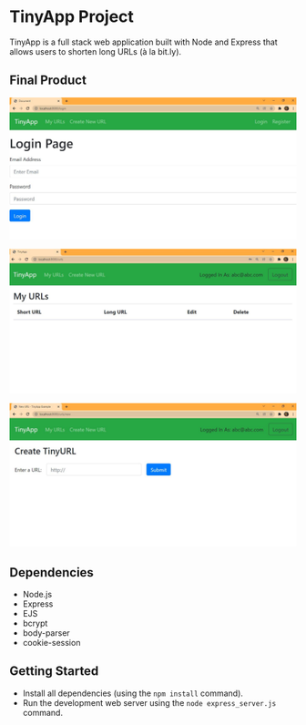 # TinyApp Project

TinyApp is a full stack web application built with Node and Express that allows users to shorten long URLs (à la bit.ly).

## Final Product

!["screenshot login page"](https://github.com/satya-sindhu/tinyapp/blob/master/docs/login-page.JPG?raw=true)

!["screenshot urls page"](https://github.com/satya-sindhu/tinyapp/blob/master/docs/urls-page.JPG?raw=true)

!["screenshot create new url page"](https://github.com/satya-sindhu/tinyapp/blob/master/docs/create-new-page.JPG?raw=true)

## Dependencies

- Node.js
- Express
- EJS
- bcrypt
- body-parser
- cookie-session

## Getting Started

- Install all dependencies (using the `npm install` command).
- Run the development web server using the `node express_server.js` command.